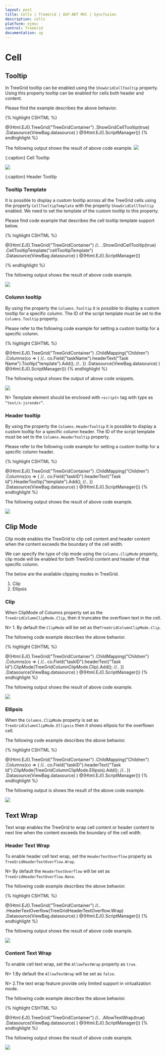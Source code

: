 ```yaml
---
layout: post
title: Cells | TreeGrid | ASP.NET MVC | Syncfusion
description: cells
platform: ejmvc
control: TreeGrid
documentation: ug
---
```


# Cell

## Tooltip

In TreeGrid tooltip can be enabled using the `ShowGridCellTooltip` property. Using this property tooltip can be enabled for cells both header and content.

Please find the example describes the above behavior.

{% highlight CSHTML %}

@(Html.EJ().TreeGrid("TreeGridContainer")
   .ShowGridCellTooltip(true)
   .Datasource(ViewBag.datasource)
    )
@(Html.EJ().ScriptManager())
{% endhighlight %}

The following output shows the result of above code example.
![](Cell/tooltip.png)

{:caption}
Cell Tooltip

![](Cell/headerTooltip.png)

{:caption}
Header Tooltip


### Tooltip Template

It is possible to display a custom tooltip across all the TreeGrid cells using the property `CellTooltipTemplate` with the property `ShowGridCellTooltip` enabled. We need to set the template of the custom tooltip to this property.

Please find code example that describes the cell tooltip template support below.

{% highlight CSHTML %}

<script type="text/x-jsrender" id="cellTooltipTemplate">
    <table>
        <tr>
            <td style='padding:5px;font-weight: bold;'>
                Task ID
            </td>
            <td style='padding:5px;'>
                : {{"{{"}}:#data['record']['taskID']{{}}}}
            </td>
        </tr>
        <tr>
            <td style='padding:5px;font-weight: bold;'>
                Task Name
            </td>
            <td style='padding:5px;'>
                : {{"{{"}}:#data['record']['taskName']{{}}}}
            </td>
        </tr>
        <tr>
            <td style='padding:5px;font-weight: bold;'>
                Start Date
            </td>
            <td style='padding:5px;'>
                : {{"{{"}}:#data['record']['startDate']{{}}}}
            </td>
        </tr>
        <tr>
            <td style='padding:5px;font-weight: bold;'>
                End Date
            </td>
            <td style='padding:5px;'>
                : {{"{{"}}:#data['record']['endDate']{{}}}}
            </td>
        </tr>
        <tr>
            <td style='padding:5px;font-weight: bold;'>
                Duration
            </td>
            <td style='padding:5px;'>
                : {{"{{"}}:#data['record']['duration']{{}}}}
            </td>
        </tr>
        <tr>
            <td style='padding:5px;font-weight: bold;'>
                Progress
            </td>
            <td style='padding:5px;'>
                : {{"{{"}}:#data['record']['progress']{{}}}}
            </td>
        </tr>
    </table>
</script>

@(Html.EJ().TreeGrid("TreeGridContainer")
    //..
   .ShowGridCellTooltip(true)
   .CellTooltipTemplate("cellTooltipTemplate")
   .Datasource(ViewBag.datasource)
    )
@(Html.EJ().ScriptManager())

{% endhighlight %}

The following output shows the result of above code example.

![](Cell/gridcelltemplate.png)

### Column tooltip

By using the property the `Columns.Tooltip` it is possible to display a custom tooltip for a specific column. The ID of the script template must be set to the `Columns.Tooltip` property.

Please refer to the following code example for setting a custom tooltip for a specific column.

{% highlight CSHTML %}

<script type="text/x-jsrender" id="template">
    <div style='padding:10px;color:red;font-weight: bold;'>
        {{"{{"}}:#data['record']['taskName']{{}}}}
    </div>
</script>

@(Html.EJ().TreeGrid("TreeGridContainer")
   .ChildMapping("Children")
   .Columns(co =>
    {
      //..
      co.Field("taskName").headerText("Task Name").Tooltip("template").Add();
      //..
    })
   .Datasource(ViewBag.datasource)
    )
@(Html.EJ().ScriptManager())
{% endhighlight %}


The following output shows the output of above code snippets.

![](Cell/cellTooltipTemplate.png)

N> Template element should be enclosed with `<script>` tag with type as `“text/x-jsrender”`.

### Header tooltip

By using the property the `Columns.HeaderTooltip` it is possible to display a custom tooltip for a specific column header. The ID of the script template must be set to the `Columns.HeaderTooltip` property.

Please refer to the following code example for setting a custom tooltip for a specific column header.

{% highlight CSHTML %}

<script type="text/x-jsrender" id="template">
    <div style='padding:10px;color:blue;font-weight: bold;'>
        {{"{{"}}:#data['column']['headerText']{{}}}}
    </div>
</script>

@(Html.EJ().TreeGrid("TreeGridContainer")
   .ChildMapping("Children")
   .Columns(co =>
    {
      //..
      co.Field("taskID").headerText("Task Id").HeaderTooltip("template").Add();
      //..
    })
   .Datasource(ViewBag.datasource)
    )
@(Html.EJ().ScriptManager())
{% endhighlight %}

The following output shows the result of above code example.

![](Cell/headerTooltipTemplate.png)


## Clip Mode

Clip mode enables the TreeGrid to clip cell content and header content when the content exceeds the boundary of the cell width. 

We can specify the type of clip mode using the `Columns.ClipMode` property, clip mode will be enabled for both TreeGrid content and header of that specific column.

The below are the available clipping modes in TreeGrid.

1. Clip
2. Ellipsis

### Clip

When ClipMode of Columns property set as the `TreeGridColumnClipMode.Clip`, then it truncates the overflown text in the cell.

N> 1. By default the `ClipMode` will be set as the`TreeGridColumnClipMode.Clip`.

The following code example describes the above behavior.

{% highlight CSHTML %}

@(Html.EJ().TreeGrid("TreeGridContainer")
   .ChildMapping("Children")
   .Columns(co =>
    {
      //..
      co.Field("taskID").headerText("Task Id").ClipMode(TreeGridColumnClipMode.Clip).Add();
      //..
    })
   .Datasource(ViewBag.datasource)
    )
@(Html.EJ().ScriptManager())
{% endhighlight %}

The following output shows the result of above code example.

![](Cell/clipmode.png)

### Ellipsis

When the `Columns.ClipMode` property is set as `TreeGridColumnClipMode.Ellipsis` then it shows ellipsis for the overflown cell.

The following code example describes the above behavior.

{% highlight CSHTML %}

@(Html.EJ().TreeGrid("TreeGridContainer")
   .ChildMapping("Children")
   .Columns(co =>
    {
      //..
      co.Field("taskID").headerText("Task Id").ClipMode(TreeGridColumnClipMode.Ellipsis).Add();
      //..
    })
   .Datasource(ViewBag.datasource)
    )
@(Html.EJ().ScriptManager())
{% endhighlight %}

The following output is shows the result of the above code example.

![](Cell/ellipsisMode.png)

## Text Wrap
Text wrap enables the TreeGrid to wrap cell content or header content to next line when the content exceeds the boundary of the cell width.

### Header Text Wrap

To enable header cell text wrap, set the `HeaderTextOverflow` property as `TreeGridHeaderTextOverflow.Wrap`.

N> By default the `HeaderTextOverflow` will be set as `TreeGridHeaderTextOverflow.None`.

The following code example describes the above behavior.

{% highlight CSHTML %}

@(Html.EJ().TreeGrid("TreeGridContainer")
    //..
   .HeaderTextOverflow(TreeGridHeaderTextOverflow.Wrap)
   .Datasource(ViewBag.datasource)
    )
@(Html.EJ().ScriptManager())
{% endhighlight %}

The following output shows the result of above code example.

![](Cell/headerTextOverflow.png)

### Content Text Wrap

To enable cell text wrap, set the `AllowTextWrap` property as `true`.

N> 1.By default the `AllowTextWrap` will be set as `false`.

N> 2.The text wrap feature provide only limited support in virtualization mode.

The following code example describes the above behavior.

{% highlight CSHTML %}

@(Html.EJ().TreeGrid("TreeGridContainer")
    //..
   .AllowTextWrap(true)
   .Datasource(ViewBag.datasource)
    )
@(Html.EJ().ScriptManager())
{% endhighlight %}

The following output shows the result of above code example.

![](Cell/textWrap.png)